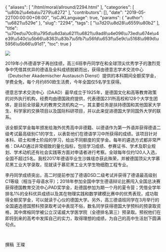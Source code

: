 {
    "aliases": [
        "/html/moral/allround/2294.html"
    ],
    "categories": [
        "\u80b2\u4eba\u7279\u8272"
    ],
    "contributors": [],
    "date": "2019-05-22T00:00:00+08:00",
    "isCJKLanguage": true,
    "params": {
        "author": "\u6821\u529e"
    },
    "slug": "2294",
    "tags": [
        "\u7d20\u8d28\u6559\u80b2"
    ],
    "title": "\u70ed\u70c8\u795d\u8d3a\u6211\u6821\u9ad8\u4e096\u73ed\u674e\u4e39\u540c\u5b66\u8363\u83b7\u5fb7\u56fd\u653f\u5e9c\u5168\u989d\u5956\u5b66\u91d1",
    "toc": true
}

![](https://cdn.tfls.online/mirror/full/a1d3fccdc9f96428c956e81409ee64d94f433861.jpg)




  





2019年小外德语学子再创佳绩，高三6班李丹同学在和全球顶尖优秀学子的激烈竞争中凭借其优异的德语及全科成绩脱颖而出，获得由德意志学术交流中心（Deutscher Akademischer Austausch Dienst）提供的本科期间全额奖学金，学费全免，每个月约850欧生活费，今年全国仅5名学生获得。




德意志学术交流中心（DAAD）最早成立于1925年，是德国文化和高等教育政策的对外执行机构，经费均由德国政府提供，代表德国231所高校和128个大学生团体，是目前全球最大的教育交流机构之一。其主要任务是扶持德国和其他国家大学生、科学家的交换项目以及国际科研项目，并以此来促进德国大学同国外大学的联系。




该全额奖学金每年颁发给海外优秀高中非德籍、以德语作为第一外语并获得德语二级考试最高级别C1的学生，以表彰他们在德语学习中所获得的成绩。该项目针对本科、硕士和博士阶段的学习，给出不同额度的奖学金。每年的遴选方式都非常严格：DAAD通过非常细致的量化指标，包括学习成绩、参赛证书、学术及职业规划、学术动机还有社会实践等方面对申请者进行考察。全球每年仅约120人入选，全国不超过5名。我校2017年德语毕业生沙姝瑶亦获此殊荣，并被德国顶尖大学慕尼黑工业大学录取，现就读于慕尼黑工业大学生物细胞工程专业。




李丹同学成绩突出，高二时提前参加了德语DSD二级考试并获得了德语最高级别C1等级（相当于母语水平）；2018年参加全国中学生德语辩论比赛闯入全国总决赛获得德国教育交流中心PAD奖学金，赴德国参加为期一个月的夏令营；凭借全学年排名1%的全科优异成绩以及其在物理实践和数学建模比赛中的优秀表现，成功取得全额奖学金，可以就读于心仪的德国大学。另外，高三德语班同学在3月举行的全国遴选德国预科预录取考试中表现不俗，数名同学获得德国大学预科的预录取资格，其中席榕同学被公立汉诺威大学医学院（全德排名第三）预录取。预祝他们在即将到来的高考中发挥自己的实力，取得理想的成绩，为自己的高中生活划下圆满句点。




 




撰稿  王璨





  



